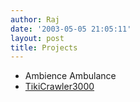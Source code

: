 ```yaml
---
author: Raj
date: '2003-05-05 21:05:11'
layout: post
title: Projects
---
```


* Ambience Ambulance
* [TikiCrawler3000](TikiCrawler3000.html)

